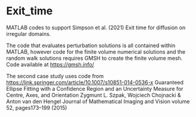 # Exit_time
MATLAB codes to support Simpson et al. (2021)  Exit time for diffusion on irregular domains.

The code that evaluates perturbation solutions is all contained within MATLAB, however code for the finite volume numerical solutions and the random walk solutions requires GMSH to create the finite volume mesh.  Code available at https://gmsh.info/

The second case study uses code from https://link.springer.com/article/10.1007/s10851-014-0536-x Guaranteed Ellipse Fitting with a Confidence Region and an Uncertainty Measure for Centre, Axes, and Orientation Zygmunt L. Szpak, Wojciech Chojnacki & Anton van den Hengel Journal of Mathematical Imaging and Vision volume 52, pages173–199 (2015) 
